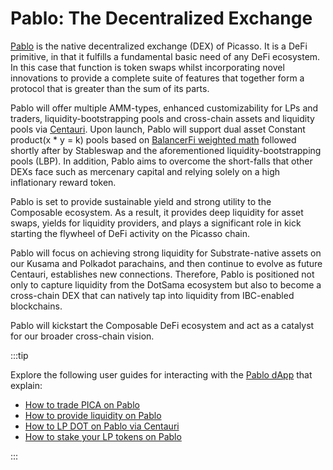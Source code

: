 # Pablo: The Decentralized Exchange

[Pablo](https://www.pablo.finance/) is the native decentralized exchange (DEX) of Picasso. It is a DeFi primitive, in that it fulfills a fundamental basic need of any DeFi ecosystem. In this case that function is token swaps whilst incorporating novel innovations to provide a complete suite of features that together form a protocol that is greater than the sum of its parts. 

Pablo will offer multiple AMM-types, enhanced customizability for LPs and traders, liquidity-bootstrapping pools and 
cross-chain assets and liquidity pools via [Centauri](../products/centauri-overview.md).
Upon launch, Pablo will support dual asset Constant product(x * y = k) pools based on [BalancerFi weighted math]
followed shortly after by Stableswap and the aforementioned liquidity-bootstrapping pools (LBP). 
In addition, Pablo aims to overcome the short-falls that other DEXs face such as mercenary capital
and relying solely on a high inflationary reward token. 

Pablo is set to provide sustainable yield and strong utility to the Composable ecosystem. 
As a result, it provides deep liquidity for asset swaps, yields for liquidity providers, 
and plays a significant role in kick starting the flywheel of DeFi activity on the Picasso chain. 

Pablo will focus on achieving strong liquidity for Substrate-native assets on our Kusama and Polkadot parachains, and then continue to evolve as future Centauri, establishes new connections. Therefore, Pablo is positioned not only to capture liquidity from the DotSama ecosystem but also to become a cross-chain DEX that can natively tap into liquidity from IBC-enabled blockchains. 


Pablo will kickstart the Composable DeFi ecosystem and act as a catalyst for our broader cross-chain vision.

[BalancerFi weighted math]: https://docs.balancer.fi/reference/math/weighted-math.html#weighted-math

:::tip

Explore the following user guides for interacting with the [Pablo dApp](https://www.app.pablo.finance/) that explain:

- [How to trade PICA on Pablo](../user-guides/how-to-trade-pica-on-pablo.md)
- [How to provide liquidity on Pablo](../user-guides/how-to-provide-liquidity.md)
- [How to LP DOT on Pablo via Centauri](../user-guides/centauri-guide.md)
- [How to stake your LP tokens on Pablo](../user-guides/how-to-provide-liquidity.md) 

:::
